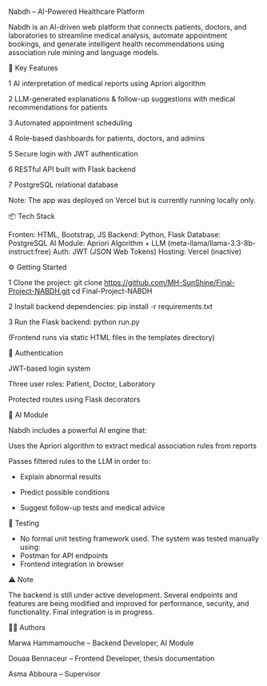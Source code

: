Nabdh – AI-Powered Healthcare Platform

Nabdh is an AI-driven web platform that connects patients, doctors, and laboratories to streamline medical analysis, automate appointment bookings, and generate intelligent health recommendations using association rule mining and language models.

🚀 Key Features

1 AI interpretation of medical reports using Apriori algorithm

2 LLM-generated explanations & follow-up suggestions with medical recommendations for patients

3 Automated appointment scheduling

4 Role-based dashboards for patients, doctors, and admins

5 Secure login with JWT authentication

6 RESTful API built with Flask backend

7 PostgreSQL relational database
          
Note: The app was deployed on Vercel but is currently running locally only.


📦 Tech Stack

Fronten:   HTML, Bootstrap, JS
Backend:   Python, Flask
Database:   PostgreSQL
AI Module:   Apriori Algorithm + LLM (meta-llama/llama-3.3-8b-instruct:free)
Auth:   JWT (JSON Web Tokens)
Hosting:   Vercel (inactive)


⚙️ Getting Started

1 Clone the project:
git clone https://github.com/MH-SunShine/Final-Project-NABDH.git
cd Final-Project-NABDH

2 Install backend dependencies:
pip install -r requirements.txt

3 Run the Flask backend:
python run.py


(Frontend runs via static HTML files in the templates directory)


🔐 Authentication

JWT-based login system

Three user roles: Patient, Doctor, Laboratory

Protected routes using Flask decorators


🧠 AI Module

Nabdh includes a powerful AI engine that:

Uses the Apriori algorithm to extract medical association rules from reports

Passes filtered rules to the LLM in order to:

- Explain abnormal results

- Predict possible conditions

- Suggest follow-up tests and medical advice


🧪 Testing

- No formal unit testing framework used. The system was tested manually using:
- Postman for API endpoints
- Frontend integration in browser


⚠️ Note

The backend is still under active development. Several endpoints and features are being modified and improved for performance, security, and functionality. Final integration is in progress.


👨‍💻 Authors

Marwa Hammamouche – Backend Developer, AI Module

Douaa Bennaceur – Frontend Developer, thesis documentation

Asma Abboura – Supervisor
